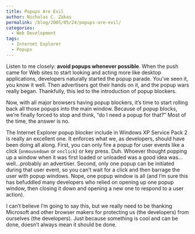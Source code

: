 ```yaml
---
title: Popups Are Evil
author: Nicholas C. Zakas
permalink: /blog/2005/05/24/popups-are-evil/
categories:
  - Web Development
tags:
  - Internet Explorer
  - Popups
---
```

Listen to me closely: **avoid popups whenever possible**. When the push came for Web sites to start looking and acting more like desktop applications, developers naturally started the popup parade. You&#8217;ve seen it, you know it well. Then advertisers got their hands on it, and the popup wars really began. Thankfully, this led to the introduction of popup blockers.

Now, with all major browsers having popup blockers, it&#8217;s time to start rolling back all those popups into the main window. Because of popup blocks, we&#8217;re finally forced to stop and think, &#8220;do I need a popup for that?&#8221; Most of the time, the answer is no.

The Internet Explorer popup blocker include in Windows XP Service Pack 2 is really an excellent one. It enforces what we, as developers, should have been doing all along. First, you can only fire a popup for user events like a click (`onmousedown` or `onclick`) or key press. Duh. Whoever thought popping up a window when it was first loaded or unloaded was a good idea was&#8230;well&#8230;probably an advertiser. Second, only one popup can be initiated during that user event, so you can&#8217;t wait for a click and then barrage the user with popup windows. Nope, one popup window is all (and I&#8217;m sure this has befuddled many developers who relied on opening up one popup window, then closing it down and opening a new one to respond to a user action).

I can&#8217;t believe I&#8217;m going to say this, but we really need to be thanking Microsoft and other browser makers for protecting us (the developers) from ourselves (the developers). Just because something is cool and can be done, doesn&#8217;t always mean it should be done.
